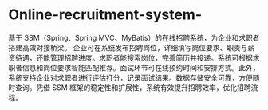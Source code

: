 # Online-recruitment-system-
基于 SSM（Spring、Spring MVC、MyBatis）的在线招聘系统，为企业和求职者搭建高效对接桥梁。  企业可在系统发布招聘岗位，详细填写岗位要求、职责与薪资待遇，还能管理招聘进度。求职者能搜索岗位，完善简历并投递。系统可根据求职者信息和岗位要求智能匹配推荐。面试环节可在线预约时间和安排方式。此外，系统支持企业对求职者进行评估打分，记录面试结果。数据存储安全可靠，方便随时查询。凭借 SSM 框架的稳定性和扩展性，系统有效提升招聘效率，优化招聘流程。 
